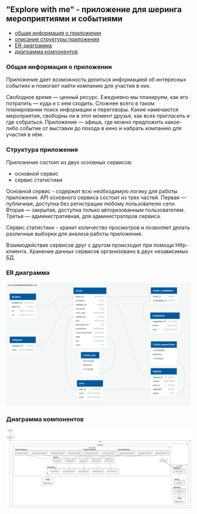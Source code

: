 ## "Explore with me" - приложение для шеринга мероприятиями и событиями

- [общая информация о приложении](#общая-информация-о-приложении)
- [описание структуры приложения](#структура-приложения)
- [ER-диаграмма](#ER-диаграмма)
- [диаграмма компонентов](#диаграмма-компонентов)

### Общая информация о приложении

Приложение дает возможность делиться информацией об интересных событиях и помогает найти компанию для участия в них.

Свободное время — ценный ресурс. Ежедневно мы планируем, как его потратить — куда и с кем сходить. Сложнее всего в таком
планировании поиск информации и переговоры. Какие намечаются мероприятия, свободны ли в этот момент друзья, как всех
пригласить и где собраться. Приложение — афиша, где можно предложить какое-либо событие от выставки до похода в кино и
набрать компанию для участия в нём.

### Структура приложения

Приложение состоит из двух основных сервисов:

- основной сервис
- сервис статистики

Основной сервис - содержит всю необходимую логику для работы приложения. API основного сервиса состоит из трех частей.
Первая — публичная, доступна без регистрации любому пользователю сети. Вторая — закрытая, доступна только авторизованным
пользователям. Третья — административная, для администраторов сервиса.

Сервис статистики - хранит количество просмотров и позволяет делать различные выборки для анализа работы приложения.

Взаимодействие сервисов друг с другом происходит при помощи Http-клиента.
Хранение данных сервисов организовано в двух независимых БД.

### ER диаграмма

![ER-диаграмма](https://github.com/AleksandrSamusev/java-explore-with-me/blob/develop/mainApp/src/main/resources/img/ER-diagramm(EWM).png?raw=true)

### Диаграмма компонентов

![диаграмма компонентов](https://github.com/AleksandrSamusev/java-explore-with-me/blob/develop/mainApp/src/main/resources/img/AppArch(last_last).png?raw=true)

